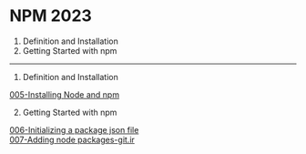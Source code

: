 # NPM 2023

1. Definition and Installation  
2. Getting Started with npm  

---

1. Definition and Installation  

[005-Installing Node and npm](./005.install_node.md)

2. Getting Started with npm

[006-Initializing a package json file](./006.Initializing_json.md)  
[007-Adding node packages-git.ir](./007-Adding_node_packages.md)